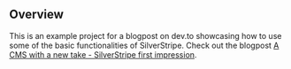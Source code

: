 ## Overview

This is an example project for a blogpost on dev.to showcasing how to use some of the basic functionalities of SilverStripe. Check out the blogpost [A CMS with a new take - SilverStripe first impression](https://dev.to/andersbjorkland/a-cms-with-a-new-take-silverstripe-first-impression-46e4).
